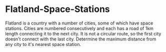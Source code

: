 # Flatland-Space-Stations
Flatland is a country with a number of cities, some of which have space stations. Cities are numbered consecutively and each has a road of 1km length connecting it to the next city. It is not a circular route, so the first city doesn't connect with the last city. Determine the maximum distance from any city to it's nearest space station.
